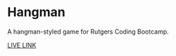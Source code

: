 # Hangman  

A hangman-styled game for Rutgers Coding Bootcamp.  


[LIVE LINK](https://chinjon.github.io/hangman/)
